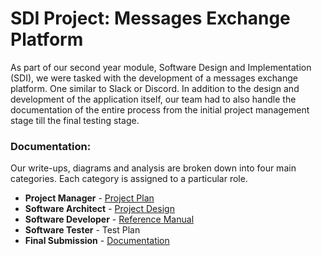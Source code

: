# SDI Project: Messages Exchange Platform
As part of our second year module, Software Design and Implementation (SDI), we were tasked with the development of a messages exchange platform. One similar to Slack or Discord. In addition to the design and development of the application itself, our team had to also handle the documentation of the entire process from the initial project management stage till the final testing stage.

### Documentation:
Our write-ups, diagrams and analysis are broken down into four main categories. Each category is assigned to a particular role. 
* **Project Manager** - [Project Plan](https://github.com/Hannah-Ashna/SDI-Project/tree/main/Project%20Plan)
* **Software Architect** - [Project Design](https://github.com/Hannah-Ashna/SDI-Project/tree/main/Project%20Diagrams)
* **Software Developer** - [Reference Manual](https://github.com/Hannah-Ashna/SDI-Project/tree/main/Documentation/Doxygen%20Documentation)
* **Software Tester** - Test Plan
* **Final Submission** - [Documentation](https://github.com/Hannah-Ashna/SDI-Project/tree/main/Documentation)

